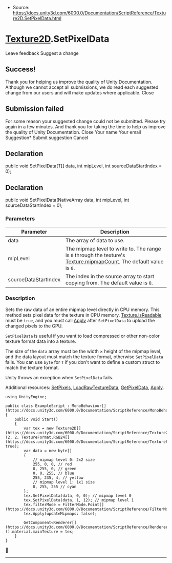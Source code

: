 * Source: https://docs.unity3d.com/6000.0/Documentation/ScriptReference/Texture2D.SetPixelData.html

#  [Texture2D](https://docs.unity3d.com/6000.0/Documentation/ScriptReference/Texture2D.html).SetPixelData
Leave feedback
Suggest a change
## Success!
Thank you for helping us improve the quality of Unity Documentation. Although we cannot accept all submissions, we do read each suggested change from our users and will make updates where applicable.
Close
## Submission failed
For some reason your suggested change could not be submitted. Please <a>try again</a> in a few minutes. And thank you for taking the time to help us improve the quality of Unity Documentation.
Close
Your name Your email Suggestion* Submit suggestion
Cancel
## Declaration
public void SetPixelData(T[] data, int mipLevel, int sourceDataStartIndex = 0); 
## Declaration
public void SetPixelData(NativeArray<T> data, int mipLevel, int sourceDataStartIndex = 0); 
### Parameters
Parameter | Description  
---|---  
data | The array of data to use.  
mipLevel | The mipmap level to write to. The range is `0` through the texture's [Texture.mipmapCount](https://docs.unity3d.com/6000.0/Documentation/ScriptReference/Texture-mipmapCount.html). The default value is `0`.  
sourceDataStartIndex | The index in the source array to start copying from. The default value is `0`.  
### Description
Sets the raw data of an entire mipmap level directly in CPU memory.
This method sets pixel data for the texture in CPU memory. [Texture.isReadable](https://docs.unity3d.com/6000.0/Documentation/ScriptReference/Texture-isReadable.html) must be `true`, and you must call [Apply](https://docs.unity3d.com/6000.0/Documentation/ScriptReference/Texture2D.Apply.html) after `SetPixelData` to upload the changed pixels to the GPU.  
  
`SetPixelData` is useful if you want to load compressed or other non-color texture format data into a texture.  
  
The size of the `data` array must be the width × height of the mipmap level, and the data layout must match the texture format, otherwise `SetPixelData` fails. You can use `byte` for `T` if you don't want to define a custom struct to match the texture format.  
  
Unity throws an exception when `SetPixelData` fails.  
  
Additional resources: [SetPixels](https://docs.unity3d.com/6000.0/Documentation/ScriptReference/Texture2D.SetPixels.html), [LoadRawTextureData](https://docs.unity3d.com/6000.0/Documentation/ScriptReference/Texture2D.LoadRawTextureData.html), [GetPixelData](https://docs.unity3d.com/6000.0/Documentation/ScriptReference/Texture2D.GetPixelData.html), [Apply](https://docs.unity3d.com/6000.0/Documentation/ScriptReference/Texture2D.Apply.html).
```
using UnityEngine;  
  
public class ExampleScript : MonoBehaviour[](https://docs.unity3d.com/6000.0/Documentation/ScriptReference/MonoBehaviour.html)
{
    public void Start()
    {
        var tex = new Texture2D[](https://docs.unity3d.com/6000.0/Documentation/ScriptReference/Texture2D.html)(2, 2, TextureFormat.RGB24[](https://docs.unity3d.com/6000.0/Documentation/ScriptReference/TextureFormat.RGB24.html), true);
        var data = new byte[]
        {
            // mipmap level 0: 2x2 size
            255, 0, 0, // red
            0, 255, 0, // green
            0, 0, 255, // blue
            255, 235, 4, // yellow
            // mipmap level 1: 1x1 size
            0, 255, 255 // cyan
        };
        tex.SetPixelData(data, 0, 0); // mipmap level 0
        tex.SetPixelData(data, 1, 12); // mipmap level 1
        tex.filterMode = FilterMode.Point[](https://docs.unity3d.com/6000.0/Documentation/ScriptReference/FilterMode.Point.html);
        tex.Apply(updateMipmaps: false);  
  
        GetComponent<Renderer[](https://docs.unity3d.com/6000.0/Documentation/ScriptReference/Renderer.html)>().material.mainTexture = tex;
    }
}

```

* * *
